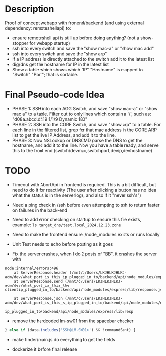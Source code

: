 # Description
Proof of concept webapp with fronend/backend (and using external dependency: remoteshellapi) to:

* ensure remoteshell api is still up before doing anything? (not a show-stopper for webapp startup)
* ssh into every switch and save the "show mac-a" or "show mac add"
* ssh into every switch and save the "show arp"
* If a IP address is directly attached to the switch add it to the latest list
* dig/dns get the hostname for IP in the latest list
* Show a table which shows which "IP" "Hostname" is mapped to "Switch" "Port"; that is sortable.

# Final Pseudo-code Idea
* PHASE 1: SSH into each AGG Switch, and save "show mac-a" or "show mac a" to a table. Filter out to only lines which contain a '/', such as: "d08a.abcd.d419 1/1/9 Dynamic 180"
* PHASE 2: SSH into the CORE Switch, and save "show arp" to a table. For each line in the filtered list, grep for that mac address in the CORE ARP list to get the live IP Address, and add it to the line.
* PHASE 3: Now NSLookup or DNSCMD parse the DNS to get the hostname, and add it to the line.  Now you have a table ready, and serve this to the front end (switch/devmac,switchport,devip,devhostname)

# TODO
* Timeout with AbortApi in frontend is required. This is a bit difficult, but need to do it for reactivity (The user after clicking a button has no idea what the status is in the serverlogs, and also if it "never ssh's")

* Need a ping check in /ssh before even attempting to ssh to return faster on failures in the back-end

* Need to add error checking on startup to ensure this file exists, example: ```ls target_dns/test.local_2024.12.23.zone```

* Need to make the frontend ensure ./node_modules exists or runs locally 

* Unit Test needs to echo before posting as it goes

* Fix the server crashes, when I do 2 posts of "BB", it crashes the server with
```
node:internal/errors:496
    at ServerResponse.header (/mnt/c/Users/LKJHLKJHLKJ-adm/dev/what_port_is_this_ip_plugged_in_to/backend/api/node_modules/express/lib/response.js:794:10)
    at ServerResponse.send (/mnt/c/Users/LKJHLKJHLKJ-adm/dev/what_port_is_this_the clientip_plugged_in_to/backend/api/node_modules/express/lib/response.js:174:12)

    at ServerResponse.json (/mnt/c/Users/LKJHLKJHLKJ-adm/dev/what_port_is_this_s_ip_plugged_in_to/backend/api/node_modules/express/lib/reip_plugged_in_to/backend/api/node_modules/express/lib/response.js:278:15)
                                                                         ip_plugged_in_to/backend/api/node_modules/express/lib/resp
```

* remove the hardcoded lm-sw01 from the spacebar checker
```javascript
} else if (data.includes('SSH@LM-SW01>') && !commandSent) {
```
* make finder/main.js do everything to get the fields

* dockerize it before final release